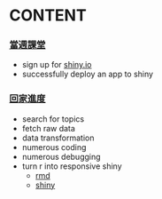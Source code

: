 # CONTENT
### [當週課堂](https://github.com/richlay/Rlanguage/tree/master/week_7/classtry)
- sign up for [shiny.io](https://www.shinyapps.io/)
- successfully deploy an app to shiny 

### [回家進度](https://github.com/richlay/Rlanguage/tree/master/week_7/hw)
- search for topics 
- fetch raw data
- data transformation
- numerous coding
- numerous debugging
- turn r into responsive shiny
  - [rmd](https://github.com/richlay/Rlanguage/blob/master/week_7/hw/baseball.Rmd)
  - [shiny](https://richlay777.shinyapps.io/baseball/)
  


